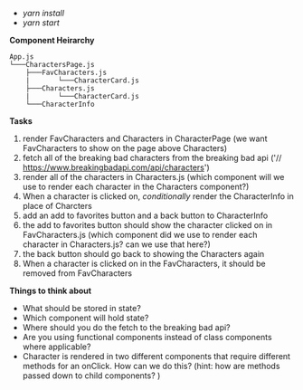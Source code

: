 - *yarn install*
- *yarn start*

**Component Heirarchy**

```
App.js
└───CharactersPage.js
    ├───FavCharacters.js
    |       └───CharacterCard.js
    ├───Characters.js
    |       └───CharacterCard.js
    └───CharacterInfo
```


**Tasks**

1. render FavCharacters and Characters in CharacterPage (we want FavCharacters to show on the page above Characters)
2. fetch all of the breaking bad characters from the breaking bad api ('// https://www.breakingbadapi.com/api/characters')
3. render all of the characters in Characters.js (which component will we use to render each character in the Characters component?)
4. When a character is clicked on, *conditionally* render the CharacterInfo in place of Charcters
5. add an add to favorites button and a back button to CharacterInfo
6. the add to favorites button should show the character clicked on in FavCharacters.js (which component did we use to render each character in Characters.js? can we use that here?)
7. the back button should go back to showing the Characters again
8. When a character is clicked on in the FavCharacters, it should be removed from FavCharacters


**Things to think about**

- What should be stored in state?
- Which component will hold state?
- Where should you do the fetch to the breaking bad api?
- Are you using functional components instead of class components where applicable?
- Character is rendered in two different components that require different methods for an onClick. How can we do this? (hint: how are methods passed down to child components? )

